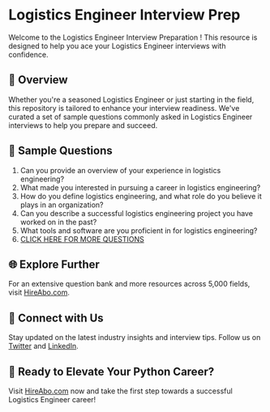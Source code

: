 # Logistics Engineer Interview Prep

Welcome to the Logistics Engineer Interview Preparation ! This resource is designed to help you ace your Logistics Engineer interviews with confidence.

## 🚀 Overview

Whether you're a seasoned Logistics Engineer or just starting in the field, this repository is tailored to enhance your interview readiness. We've curated a set of sample questions commonly asked in Logistics Engineer interviews to help you prepare and succeed.

## 📝 Sample Questions

1. Can you provide an overview of your experience in logistics engineering?
2. What made you interested in pursuing a career in logistics engineering?
3. How do you define logistics engineering, and what role do you believe it plays in an organization?
4. Can you describe a successful logistics engineering project you have worked on in the past?
5. What tools and software are you proficient in for logistics engineering?
6. [CLICK HERE FOR MORE QUESTIONS](https://hireabo.com/job/23_0_17/Logistics%20Engineer)

## 🌐 Explore Further

For an extensive question bank and more resources across 5,000 fields, visit [HireAbo.com](https://www.hireabo.com).

## 📱 Connect with Us

Stay updated on the latest industry insights and interview tips. Follow us on [Twitter](https://twitter.com/hireabo) and [LinkedIn](https://www.linkedin.com/in/hire-abo-3609972a8/).

## 🚀 Ready to Elevate Your Python Career?

Visit [HireAbo.com](https://www.hireabo.com) now and take the first step towards a successful Logistics Engineer career!